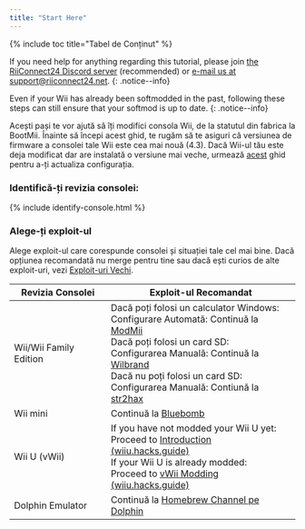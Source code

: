 ```yaml
---
title: "Start Here"
---
```


{% include toc title="Tabel de Conținut" %}

If you need help for anything regarding this tutorial, please join [the RiiConnect24 Discord server](https://discord.gg/rc24) (recommended) or [e-mail us at support@riiconnect24.net](mailto:support@riiconnect24.net).
{: .notice--info}

Even if your Wii has already been softmodded in the past, following these steps can still ensure that your softmod is up to date.
{: .notice--info}

Acești pași te vor ajută să îți modifici consola Wii, de la statutul din fabrica la BootMii. Înainte să începi acest ghid, te rugăm să te asiguri că versiunea de firmware a consolei tale Wii este cea mai nouă (4.3). Dacă Wii-ul tău este deja modificat dar are instalată o versiune mai veche, urmează [acest](update) ghid pentru a-ți actualiza configurația.

### Identifică-ți revizia consolei:

{% include identify-console.html %}<br>

### Alege-ți exploit-ul

Alege exploit-ul care corespunde consolei și situației tale cel mai bine. Dacă opțiunea recomandată nu merge pentru tine sau dacă ești curios de alte exploit-uri, vezi [Exploit-uri Vechi](legacy-exploits).

| Revizia Consolei       | Exploit-ul Recomandat                                                                                                                                                                                                                                                                                                           |
| ---------------------- | ------------------------------------------------------------------------------------------------------------------------------------------------------------------------------------------------------------------------------------------------------------------------------------------------------------------------------- |
| Wii/Wii Family Edition | Dacă poți folosi un calculator Windows:<br> Configurare Automată: Continuă la [ModMii](modmii)<br> Dacă poți folosi un card SD:<br> Configurarea Manuală: Continuă la [Wilbrand](wilbrand)<br> Dacă nu poți folosi un card SD:<br> Configurarea Manuală: Contiună la [str2hax](str2hax)<br> |
| Wii mini               | Continuă la [Bluebomb](bluebomb)                                                                                                                                                                                                                                                                                                |
| Wii U (vWii)           | If you have not modded your Wii U yet:<br> Proceed to [Introduction (wiiu.hacks.guide)](https://wiiu.hacks.guide/#/)<br> If your Wii U is already modded:<br> Proceed to [vWii Modding (wiiu.hacks.guide)](https://wiiu.hacks.guide/#/vwii/sd-preparation)                                                    |
| Dolphin Emulator       | Continuă la [Homebrew Channel pe Dolphin](homebrew-dolphin)                                                                                                                                                                                                                                                                     |
